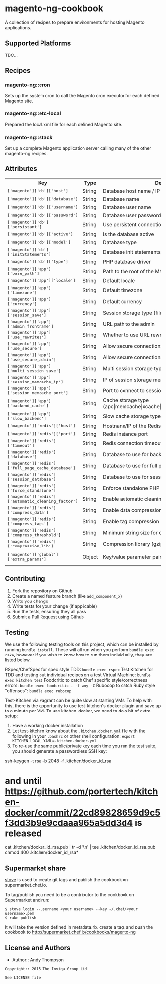 magento-ng-cookbook
===================

A collection of recipes to prepare environments for hosting Magento applications.

## Supported Platforms

TBC...

Recipes
-------

### magento-ng::cron

Sets up the system cron to call the Magento cron executor for each defined Magento site.

### magento-ng::etc-local

Prepared the local.xml file for each defined Magento site.

### magento-ng::stack

Set up a complete Magento application server calling many of the other magento-ng recipes.

## Attributes

<table>
  <tr>
    <th>Key</th>
    <th>Type</th>
    <th>Description</th>
    <th>Default</th>
  </tr>
  <tr>
    <td><tt>['magento']['db']['host']</tt></td>
    <td>String</td>
    <td>Database host name / IP</td>
    <td><tt>localhost</tt></td>
  </tr>
  <tr>
    <td><tt>['magento']['db']['database']</tt></td>
    <td>String</td>
    <td>Database name</td>
    <td><tt>magentodb</tt></td>
  </tr>
  <tr>
    <td><tt>['magento']['db']['username']</tt></td>
    <td>String</td>
    <td>Database user name</td>
    <td><tt>magentouser</tt></td>
  </tr>
  <tr>
    <td><tt>['magento']['db']['password']</tt></td>
    <td>String</td>
    <td>Database user password</td>
    <td><tt></tt></td>
  </tr>
  <tr>
    <td><tt>['magento']['db']['persistant']</tt></td>
    <td>String</td>
    <td>Use persistent connections</td>
    <td><tt>0</tt></td>
  </tr>
  <tr>
    <td><tt>['magento']['db']['active']</tt></td>
    <td>String</td>
    <td>Is the database active</td>
    <td><tt>1</tt></td>
  </tr>
  <tr>
    <td><tt>['magento']['db']['model']</tt></td>
    <td>String</td>
    <td>Database type</td>
    <td><tt>mysql4</tt></td>
  </tr>
  <tr>
    <td><tt>['magento']['db']['initStatements']</tt></td>
    <td>String</td>
    <td>Database init statements</td>
    <td><tt>SET NAMES utf8</tt></td>
  </tr>
  <tr>
    <td><tt>['magento']['db']['type']</tt></td>
    <td>String</td>
    <td>PHP database driver</td>
    <td><tt>pdo_mysql</tt></td>
  </tr>
  <tr>
    <td><tt>['magento']['app']['base_path']</tt></td>
    <td>String</td>
    <td>Path to the root of the Magento files</td>
    <td><tt>public</tt></td>
  </tr>
  <tr>
    <td><tt>['magento']['app']['locale']</tt></td>
    <td>String</td>
    <td>Default locale</td>
    <td><tt>en_GB</tt></td>
  </tr>
  <tr>
    <td><tt>['magento']['app']['timezone']</tt></td>
    <td>String</td>
    <td>Default timezone</td>
    <td><tt>Europe/London</tt></td>
  </tr>
  <tr>
    <td><tt>['magento']['app']['currency']</tt></td>
    <td>String</td>
    <td>Default currency</td>
    <td><tt>GBP</tt></td>
  </tr>
  <tr>
    <td><tt>['magento']['app']['session_save']</tt></td>
    <td>String</td>
    <td>Session storage type (files|db|memcache)</td>
    <td><tt>db</tt></td>
  </tr>
  <tr>
    <td><tt>['magento']['app']['admin_frontname']</tt></td>
    <td>String</td>
    <td>URL path to the admin</td>
    <td><tt>admin</tt></td>
  </tr>
  <tr>
    <td><tt>['magento']['app']['use_rewrites']</tt></td>
    <td>String</td>
    <td>Whether to use URL rewriting</td>
    <td><tt>yes</tt></td>
  </tr>
  <tr>
    <td><tt>['magento']['app']['use_secure']</tt></td>
    <td>String</td>
    <td>Allow secure connections</td>
    <td><tt>yes</tt></td>
  </tr>
  <tr>
    <td><tt>['magento']['app']['use_secure_admin']</tt></td>
    <td>String</td>
    <td>Allow secure connections to admin</td>
    <td><tt>yes</tt></td>
  </tr>
  <tr>
    <td><tt>['magento']['app']['multi_session_save']</tt></td>
    <td>String</td>
    <td>Multi session storage type (files|db|memcache)</td>
    <td><tt>db</tt></td>
  </tr>
  <tr>
    <td><tt>['magento']['app']['session_memcache_ip']</tt></td>
    <td>String</td>
    <td>IP of session storage memcache instance</td>
    <td><tt>127.0.0.1</tt></td>
  </tr>
  <tr>
    <td><tt>['magento']['app']['session_memcache_port']</tt></td>
    <td>String</td>
    <td>Port to connect to session storage memcache</td>
    <td><tt>11211</tt></td>
  </tr>
  <tr>
    <td><tt>['magento']['app']['backend_cache']</tt></td>
    <td>String</td>
    <td>Cache storage type (apc|memcache|xcache|file|CM_Cache_Backend_Redis)</td>
    <td><tt>file</tt></td>
  </tr>
  <tr>
    <td><tt>['magento']['app']['slow_backend']</tt></td>
    <td>String</td>
    <td>Slow cache storage type (database|file)</td>
    <td><tt>database</tt></td>
  </tr>
  <tr>
    <td><tt>['magento']['redis']['host']</tt></td>
    <td>String</td>
    <td>Hostnane/IP of the Redis instance</td>
    <td><tt>127.0.0.1</tt></td>
  </tr>
  <tr>
    <td><tt>['magento']['redis']['port']</tt></td>
    <td>String</td>
    <td>Redis instance port</td>
    <td><tt>6379</tt></td>
  </tr>
  <tr>
    <td><tt>['magento']['redis']['timeout']</tt></td>
    <td>String</td>
    <td>Redis connection timeout</td>
    <td><tt>2.5</tt></td>
  </tr>
  <tr>
    <td><tt>['magento']['redis']['database']</tt></td>
    <td>String</td>
    <td>Database to use for backend cache</td>
    <td><tt>0</tt></td>
  </tr>
  <tr>
    <td><tt>['magento']['redis']['full_page_cache_database']</tt></td>
    <td>String</td>
    <td>Database to use for full page cache</td>
    <td><tt>1</tt></td>
  </tr>
  <tr>
    <td><tt>['magento']['redis']['session_database']</tt></td>
    <td>String</td>
    <td>Database to use for session storage</td>
    <td><tt>2</tt></td>
  </tr>
  <tr>
    <td><tt>['magento']['redis']['force_standalone']</tt></td>
    <td>String</td>
    <td>Enforce standalone PHP redis, 0 for phpredis</td>
    <td><tt>0</tt></td>
  </tr>
  <tr>
    <td><tt>['magento']['redis']['automatic_cleaning_factor']</tt></td>
    <td>String</td>
    <td>Enable automatic cleaning (not recommended)</td>
    <td><tt>0</tt></td>
  </tr>
  <tr>
    <td><tt>['magento']['redis']['compress_data']</tt></td>
    <td>String</td>
    <td>Enable data compression</td>
    <td><tt>1</tt></td>
  </tr>
  <tr>
    <td><tt>['magento']['redis']['compress_tags']</tt></td>
    <td>String</td>
    <td>Enable tag compression</td>
    <td><tt>1</tt></td>
  </tr>
  <tr>
    <td><tt>['magento']['redis']['compress_threshold']</tt></td>
    <td>String</td>
    <td>Minimum string size for compression</td>
    <td><tt>2040</tt></td>
  </tr>
  <tr>
    <td><tt>['magento']['redis']['compression_lib']</tt></td>
    <td>String</td>
    <td>Compression library (gzip|lzf|l4z|snappy)</td>
    <td><tt>gzip</tt></td>
  </tr>
  <tr>
    <td><tt>['magento']['global']['extra_params']</tt></td>
    <td>Object</td>
    <td>Key/value parameter pairs</td>
    <td><tt>
      {
        'skip_process_modules_updates' => 1,
        'skip_process_modules_updates_dev_mode' => 1
      }
    </tt></td>
  </tr>
</table>

Contributing
------------

1. Fork the repository on Github
2. Create a named feature branch (like `add_component_x`)
3. Write you change
4. Write tests for your change (if applicable)
5. Run the tests, ensuring they all pass
6. Submit a Pull Request using Github

Testing
-------

We use the following testing tools on this project, which can be installed by running `bundle install`.
These will all run when you perform `bundle exec rake`, however if you wish to know how to run them individually,
they are listed below.

  RSpec/ChefSpec for spec style TDD: `bundle exec rspec`
  Test Kitchen for TDD and testing out individual recipes on a test Virtual Machine: `bundle exec kitchen test`
  Foodcritic to catch Chef specific style/correctness errors: `bundle exec foodcritic . -f any -C`
  Rubocop to catch Ruby style "offenses": `bundle exec rubocop`

Test-Kitchen via vagrant can be quite slow at starting VMs. To help with this, there is the opportunity to use
test-kitchen's docker plugin and save up to a minute per VM.
To use kitchen-docker, we need to do a bit of extra setup:

1. Have a working docker installation
2. Let test-kitchen know about the `.kitchen.docker.yml` file with the following in your `.bashrc` or other shell
   configuration: `export KITCHEN_LOCAL_YAML=.kitchen.docker.yml`
3. To re-use the same public/private key each time you run the test suite, you should generate a passwordless SSH key:

  ssh-keygen -t rsa -b 2048 -f .kitchen/docker_id_rsa
  # and until https://github.com/portertech/kitchen-docker/commit/22cd89828659d9c5f3dd3b9e9cdaaa965a5dd3d4 is released
  cat .kitchen/docker_id_rsa.pub | tr -d '\n' | tee .kitchen/docker_id_rsa.pub
  chmod 400 .kitchen/docker_id_rsa*

Supermarket share
-----------------

[stove](http://sethvargo.github.io/stove/) is used to create git tags and
publish the cookbook on supermarket.chef.io.

To tag/publish you need to be a contributor to the cookbook on Supermarket and
run:

```
$ stove login --username <your username> --key ~/.chef/<your username>.pem
$ rake publish
```

It will take the version defined in metadata.rb, create a tag, and push the
cookbook to http://supermarket.chef.io/cookbooks/magento-ng


License and Authors
-------------------
- Author:: Andy Thompson

```text
Copyright:: 2015 The Inviqa Group Ltd

See LICENSE file
```
